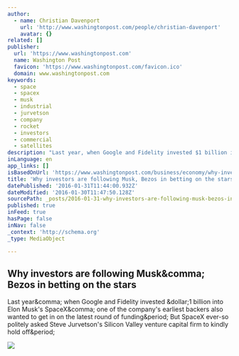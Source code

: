 ```yaml
---
author:
  - name: Christian Davenport
    url: 'http://www.washingtonpost.com/people/christian-davenport'
    avatar: {}
related: []
publisher:
  url: 'https://www.washingtonpost.com'
  name: Washington Post
  favicon: 'https://www.washingtonpost.com/favicon.ico'
  domain: www.washingtonpost.com
keywords:
  - space
  - spacex
  - musk
  - industrial
  - jurvetson
  - company
  - rocket
  - investors
  - commercial
  - satellites
description: "Last year, when Google and Fidelity invested $1 billion into Elon Musk's SpaceX, one of the company's earliest backers also wanted to get in on the latest round of funding. But SpaceX ever-so politely asked Steve Jurvetson's Silicon Valley venture capital firm to kindly hold off."
inLanguage: en
app_links: []
isBasedOnUrl: 'https://www.washingtonpost.com/business/economy/why-investors-are-following-musk-bezos-in-betting-on-the-stars/2016/01/28/42bd5066-b962-11e5-b682-4bb4dd403c7d_story.html?hpid=hp_regional-hp-cards_no-name%3Ahomepage%2Fcard'
title: 'Why investors are following Musk, Bezos in betting on the stars'
datePublished: '2016-01-31T11:44:00.932Z'
dateModified: '2016-01-30T11:47:50.128Z'
sourcePath: _posts/2016-01-31-why-investors-are-following-musk-bezos-in-betting-on-the-st.md
published: true
inFeed: true
hasPage: false
inNav: false
_context: 'http://schema.org'
_type: MediaObject

---
```

<article style=""><h1>Why investors are following Musk&amp;comma; Bezos in betting on the stars</h1><p>Last year&amp;comma; when Google and Fidelity invested &amp;dollar;1 billion into Elon Musk's SpaceX&amp;comma; one of the company's earliest backers also wanted to get in on the latest round of funding&amp;period; But SpaceX ever-so politely asked Steve Jurvetson's Silicon Valley venture capital firm to kindly hold off&amp;period;</p><img src="https://img.washingtonpost.com/rw/2010-2019/WashingtonPost/2016/01/28/Others/Images/2016-01-28/23802553412_d41e4dcc64_o1454010550.jpg" /></article>